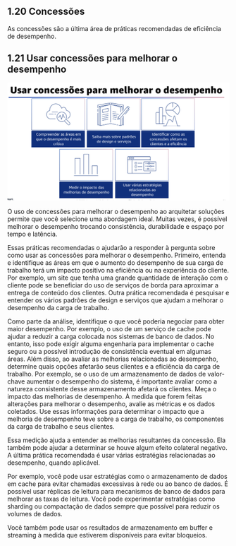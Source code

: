 ## 1.20 Concessões

As concessões são a última área de práticas recomendadas de eficiência de desempenho.

## 1.21 Usar concessões para melhorar o desempenho

![alt text](image-11.png)

O uso de concessões para melhorar o desempenho ao arquitetar soluções permite que você selecione uma abordagem ideal. Muitas vezes, é possível melhorar o desempenho trocando consistência, durabilidade e espaço por tempo e latência.

Essas práticas recomendadas o ajudarão a responder à pergunta sobre como usar as concessões para melhorar o desempenho. Primeiro, entenda e identifique as áreas em que o aumento do desempenho de sua carga de trabalho terá um impacto positivo na eficiência ou na experiência do cliente. Por exemplo, um site que tenha uma grande quantidade de interação com o cliente pode se beneficiar do uso de serviços de borda para aproximar a entrega de conteúdo dos clientes. Outra prática recomendada é pesquisar e entender os vários padrões de design e serviços que ajudam a melhorar o desempenho da carga de trabalho.

Como parte da análise, identifique o que você poderia negociar para obter maior desempenho. Por exemplo, o uso de um serviço de cache pode ajudar a reduzir a carga colocada nos sistemas de banco de dados. No entanto, isso pode exigir alguma engenharia para implementar o cache seguro ou a possível introdução de consistência eventual em algumas áreas. Além disso, ao avaliar as melhorias relacionadas ao desempenho, determine quais opções afetarão seus clientes e a eficiência da carga de trabalho. Por exemplo, se o uso de um armazenamento de dados de valor-chave aumentar o desempenho do sistema, é importante avaliar como a natureza consistente desse armazenamento afetará os clientes. Meça o impacto das melhorias de desempenho. À medida que forem feitas alterações para melhorar o desempenho, avalie as métricas e os dados coletados. Use essas informações para determinar o impacto que a melhoria de desempenho teve sobre a carga de trabalho, os componentes da carga de trabalho e seus clientes.

Essa medição ajuda a entender as melhorias resultantes da concessão. Ela também pode ajudar a determinar se houve algum efeito colateral negativo. A última prática recomendada é usar várias estratégias relacionadas ao desempenho, quando aplicável.

Por exemplo, você pode usar estratégias como o armazenamento de dados em cache para evitar chamadas excessivas à rede ou ao banco de dados. É possível usar réplicas de leitura para mecanismos de banco de dados para melhorar as taxas de leitura. Você pode experimentar estratégias como sharding ou compactação de dados sempre que possível para reduzir os volumes de dados.

Você também pode usar os resultados de armazenamento em buffer e streaming à medida que estiverem disponíveis para evitar bloqueios.
